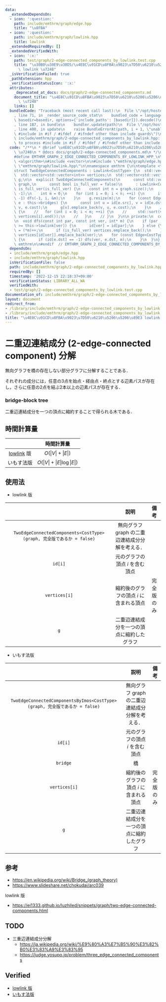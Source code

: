 ```yaml
---
data:
  _extendedDependsOn:
  - icon: ':question:'
    path: include/emthrm/graph/edge.hpp
    title: "\u8FBA"
  - icon: ':question:'
    path: include/emthrm/graph/lowlink.hpp
    title: lowlink
  _extendedRequiredBy: []
  _extendedVerifiedWith:
  - icon: ':x:'
    path: test/graph/2-edge-connected_components_by_lowlink.test.cpp
    title: "\u30B0\u30E9\u30D5/\u4E8C\u91CD\u8FBA\u9023\u7D50\u6210\u5206\u5206\u89E3\
      \ lowlink \u7248"
  _isVerificationFailed: true
  _pathExtension: hpp
  _verificationStatusIcon: ':x:'
  attributes:
    _deprecated_at_docs: docs/graph/2-edge-connected_components.md
    document_title: "\u4E8C\u91CD\u8FBA\u9023\u7D50\u6210\u5206\u5206\u89E3 lowlink\
      \ \u7248"
    links: []
  bundledCode: "Traceback (most recent call last):\n  File \"/opt/hostedtoolcache/Python/3.9.16/x64/lib/python3.9/site-packages/onlinejudge_verify/documentation/build.py\"\
    , line 71, in _render_source_code_stat\n    bundled_code = language.bundle(stat.path,\
    \ basedir=basedir, options={'include_paths': [basedir]}).decode()\n  File \"/opt/hostedtoolcache/Python/3.9.16/x64/lib/python3.9/site-packages/onlinejudge_verify/languages/cplusplus.py\"\
    , line 187, in bundle\n    bundler.update(path)\n  File \"/opt/hostedtoolcache/Python/3.9.16/x64/lib/python3.9/site-packages/onlinejudge_verify/languages/cplusplus_bundle.py\"\
    , line 400, in update\n    raise BundleErrorAt(path, i + 1, \"unable to process\
    \ #include in #if / #ifdef / #ifndef other than include guards\")\nonlinejudge_verify.languages.cplusplus_bundle.BundleErrorAt:\
    \ include/emthrm/graph/2-edge-connected_components_by_lowlink.hpp: line 12: unable\
    \ to process #include in #if / #ifdef / #ifndef other than include guards\n"
  code: "/**\n * @brief \u4E8C\u91CD\u8FBA\u9023\u7D50\u6210\u5206\u5206\u89E3 lowlink\
    \ \u7248\n * @docs docs/graph/2-edge-connected_components.md\n */\n\n#ifndef EMTHRM_GRAPH_2_EDGE_CONNECTED_COMPONENTS_BY_LOWLINK_HPP_\n\
    #define EMTHRM_GRAPH_2_EDGE_CONNECTED_COMPONENTS_BY_LOWLINK_HPP_\n\n// #include\
    \ <algorithm>\n#include <vector>\n\n#include \"emthrm/graph/edge.hpp\"\n#include\
    \ \"emthrm/graph/lowlink.hpp\"\n\nnamespace emthrm {\n\ntemplate <typename CostType>\n\
    struct TwoEdgeConnectedComponents : Lowlink<CostType> {\n  std::vector<int> id;\n\
    \  std::vector<std::vector<int>> vertices;\n  std::vector<std::vector<Edge<CostType>>>\
    \ g;\n\n  explicit TwoEdgeConnectedComponents(\n      const std::vector<std::vector<Edge<CostType>>>&\
    \ graph,\n      const bool is_full_ver = false)\n      : Lowlink<CostType>(graph),\
    \ is_full_ver(is_full_ver) {\n    const int n = graph.size();\n    id.assign(n,\
    \ -1);\n    int m = 0;\n    for (int i = 0; i < n; ++i) {\n      if (id[i] ==\
    \ -1) dfs(-1, i, &m);\n    }\n    g.resize(m);\n    for (const Edge<CostType>&\
    \ e : this->bridges) {\n      const int u = id[e.src], v = id[e.dst];\n      g[u].emplace_back(u,\
    \ v, e.cost);\n      g[v].emplace_back(v, u, e.cost);\n    }\n    // if (is_full_ver)\
    \ {\n    //   for (int i = 0; i < m; ++i) {\n    //     std::sort(vertices[i].begin(),\
    \ vertices[i].end());\n    //   }\n    // }\n  }\n\n private:\n  const bool is_full_ver;\n\
    \n  void dfs(const int par, const int ver, int* m) {\n    if (par != -1 && this->order[par]\
    \ >= this->lowlink[ver]) {\n      id[ver] = id[par];\n    } else {\n      id[ver]\
    \ = (*m)++;\n      if (is_full_ver) vertices.emplace_back();\n    }\n    if (is_full_ver)\
    \ vertices[id[ver]].emplace_back(ver);\n    for (const Edge<CostType>& e : this->graph[ver])\
    \ {\n      if (id[e.dst] == -1) dfs(ver, e.dst, m);\n    }\n  }\n};\n\n}  // namespace\
    \ emthrm\n\n#endif  // EMTHRM_GRAPH_2_EDGE_CONNECTED_COMPONENTS_BY_LOWLINK_HPP_\n"
  dependsOn:
  - include/emthrm/graph/edge.hpp
  - include/emthrm/graph/lowlink.hpp
  isVerificationFile: false
  path: include/emthrm/graph/2-edge-connected_components_by_lowlink.hpp
  requiredBy: []
  timestamp: '2022-12-15 22:18:37+09:00'
  verificationStatus: LIBRARY_ALL_WA
  verifiedWith:
  - test/graph/2-edge-connected_components_by_lowlink.test.cpp
documentation_of: include/emthrm/graph/2-edge-connected_components_by_lowlink.hpp
layout: document
redirect_from:
- /library/include/emthrm/graph/2-edge-connected_components_by_lowlink.hpp
- /library/include/emthrm/graph/2-edge-connected_components_by_lowlink.hpp.html
title: "\u4E8C\u91CD\u8FBA\u9023\u7D50\u6210\u5206\u5206\u89E3 lowlink \u7248"
---
```

# 二重辺連結成分 (2-edge-connected component) 分解

無向グラフを橋の存在しない部分グラフに分解することである．

それぞれの成分には，任意の3点を始点・経由点・終点とする辺素パスが存在し，さらに任意の2点を結ぶ2本以上の辺素パスが存在する．


### bridge-block tree

二重辺連結成分を一つの頂点に縮約することで得られる木である．


## 時間計算量

||時間計算量|
|:--:|:--:|
|[lowlink](lowlink.md) 版|$O(\lvert V \rvert + \lvert E \rvert)$|
|いもす法版|$O(\lvert V \rvert + \lvert E \rvert \log{\lvert E \rvert})$|


## 使用法

- lowlink 版

||説明|備考|
|:--:|:--:|:--:|
|`TwoEdgeConnectedComponents<CostType>(graph, 完全版であるか = false)`|無向グラフ $\mathrm{graph}$ の二重辺連結成分分解を考える．|
|`id[i]`|元のグラフの頂点 $i$ を含む頂点||
|`vertices[i]`|縮約後のグラフの頂点 $i$ に含まれる頂点|完全版のみ|
|`g`|二重辺連結成分を一つの頂点に縮約したグラフ||

- いもす法版

||説明|備考|
|:--:|:--:|:--:|
|`TwoEdgeConnectedComponentsByImos<CostType>(graph, 完全版であるか = false)`|無向グラフ $\mathrm{graph}$ の二重辺連結成分分解を考える．||
|`id[i]`|元のグラフの頂点 $i$ を含む頂点||
|`bridge`|橋||
|`vertices[i]`|縮約後のグラフの頂点 $i$ に含まれる頂点|完全版のみ|
|`g`|二重辺連結成分を一つの頂点に縮約したグラフ||


## 参考

- https://en.wikipedia.org/wiki/Bridge_(graph_theory)
- https://www.slideshare.net/chokudai/arc039

lowlink 版
- https://ei1333.github.io/luzhiled/snippets/graph/two-edge-connected-components.html


## TODO

- 三重辺連結成分分解
  - https://ja.wikipedia.org/wiki/%E9%80%A3%E7%B5%90%E3%82%B0%E3%83%A9%E3%83%95
  - https://judge.yosupo.jp/problem/three_edge_connected_components


## Verified

- [lowlink 版](https://atcoder.jp/contests/arc039/submissions/9288123)
- [いもす法版](https://judge.yosupo.jp/submission/5729)
